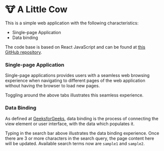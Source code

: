 # 🐮 A Little Cow 
This is a simple web application with the following characteristics:
- Single-page Application
- Data binding 

The code base is based on React JavaScript and can be found at [this GitHub repository](https://github.com/alittlecowai/alittlecow.github.io).

### Single-page Application
Single-page applications provides users with a seamless web browsing experience when navigating to different pages of the web application without having the browser to load new pages.

Toggling around the above tabs illustrates this seamless experience.

### Data Binding
As defined at [GeeksforGeeks](https://www.geeksforgeeks.org/reactjs-data-binding/), data binding is the process of connecting the view element or user interface, with the data which populates it.

Typing in the search bar above illustrates the data binding experience. Once there are 3 or more characters in the search query, the page content here will be updated. Available search terms now are `sample1` and `sample2`.
